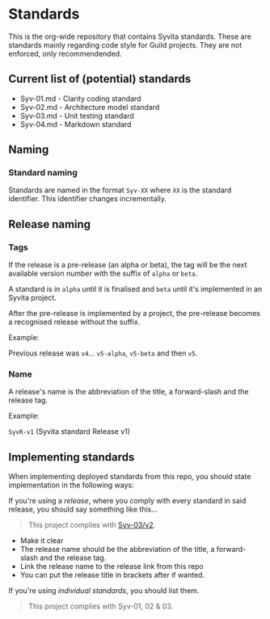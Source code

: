 # Standards

This is the org-wide repository that contains Syvita standards. These are standards mainly regarding code style for Guild projects. They are not enforced, only recommendended.

## Current list of (potential) standards

* Syv-01.md - Clarity coding standard
* Syv-02.md - Architecture model standard
* Syv-03.md - Unit testing standard
* Syv-04.md - Markdown standard

## Naming

### Standard naming

Standards are named in the format `Syv-XX` where `XX` is the standard identifier. This identifier changes incrementally.

## Release naming

### Tags

If the release is a pre-release (an alpha or beta), the tag will be the next available version number with the suffix of `alpha` or `beta`.

A standard is in `alpha` until it is finalised and `beta` until it's implemented in an Syvita project.

After the pre-release is implemented by a project, the pre-release becomes a recognised release without the suffix.

Example:

Previous release was `v4`...
`v5-alpha`, `v5-beta` and then `v5`.

### Name

A release's name is the abbreviation of the title, a forward-slash and the release tag.

Example:

`SyvR-v1` (Syvita standard Release v1)

## Implementing standards

When implementing deployed standards from this repo, you should state implementation in the following ways:

If you're using a *release*, where you comply with every standard in said release, you should say something like this...

> This project complies with [Syv-03/v2](https://github.com/labs3/standards/releases/tag/v2).

- Make it clear
- The release name should be the abbreviation of the title, a forward-slash and the release tag.
- Link the release name to the release link from this repo
- You can put the release title in brackets after if wanted.

If you're using *individual standards*, you should list them.

> This project complies with Syv-01, 02 & 03.

